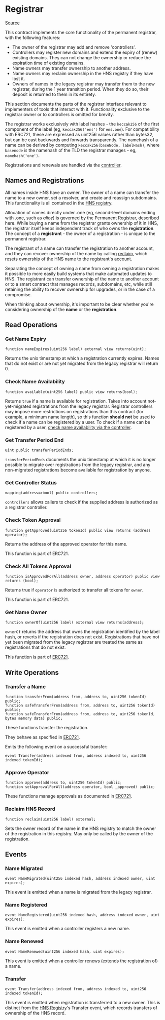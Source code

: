 # Registrar

[Source](https://github.com/ensdomains/ethregistrar/blob/master/contracts/BaseRegistrarImplementation.sol)

This contract implements the core functionality of the permanent registrar, with the following features:

* The owner of the registrar may add and remove 'controllers'.
* Controllers may register new domains and extend the expiry of (renew) existing domains. They can not change the ownership or reduce the expiration time of existing domains.
* Name owners may transfer ownership to another address.
* Name owners may reclaim ownership in the HNS registry if they have lost it.
* Owners of names in the legacy registrar may transfer them to the new registrar, during the 1 year transition period. When they do so, their deposit is returned to them in its entirety.

This section documents the parts of the registrar interface relevant to implementers of tools that interact with it. Functionality exclusive to the registrar owner or to controllers is omitted for brevity.

The registrar works exclusively with label hashes - the `keccak256` of the first component of the label (eg, `keccak256('ens')` for `ens.one`). For compatibility with ERC721, these are expressed as uint256 values rather than bytes32, but can be cast backwards and forwards transparently. The namehash of a name can be derived by computing `keccak256(baseNode, labelHash)`, where `basenode` is the namehash of the TLD the registrar manages - eg, `namehash('one')`.

Registrations and renewals are handled via the [controller](controller.md).

## Names and Registrations

All names inside HNS have an owner. The owner of a name can transfer the name to a new owner, set a resolver, and create and reassign subdomains. This functionality is all contained in the [HNS registry](../ens.md).

Allocation of names directly under .one (eg, second-level domains ending with .one, such as _alice_) is governed by the  Permanent Registrar, described here. While buying a name from the registrar grants ownership of it in HNS, the registrar itself keeps independent track of who owns the **registration**. The concept of a **registrant** - the owner of a registration - is unique to the  permanent registrar.

The registrant of a name can transfer the registration to another account, and they can recover ownership of the name by calling [reclaim](registrar.md#reclaim-ens-record), which resets ownership of the HNS name to the registrant's account.

Separating the concept of owning a name from owning a registration makes it possible to more easily build systems that make automated updates to HNS. The registrant can transfer ownership of the name to another account or to a smart contract that manages records, subdomains, etc, while still retaining the ability to recover ownership for upgrades, or in the case of a compromise.

When thinking about ownership, it's important to be clear whether you're considering ownership of the **name** or the **registration**.

## Read Operations

### Get Name Expiry

```
function nameExpires(uint256 label) external view returns(uint);
```

Returns the unix timestamp at which a registration currently expires. Names that do not exist or are not yet migrated from the legacy registrar will return 0.

### Check Name Availability

```
function available(uint256 label) public view returns(bool);
```

Returns `true` if a name is available for registration. Takes into account not-yet-migrated registrations from the legacy registrar. Registrar controllers may impose more restrictions on registrations than this contract (for example, a minimum name length), so this function **should not** be used to check if a name can be registered by a user. To check if a name can be registered by a user, [check name availability via the controller](controller.md#check-name-availability).

### Get Transfer Period End

```
uint public transferPeriodEnds;
```

`transferPeriodEnds` documents the unix timestamp at which it is no longer possible to migrate over registrations from the legacy registrar, and any non-migrated registrations become available for registration by anyone.

### Get Controller Status

```
mapping(address=>bool) public controllers;
```

`controllers` allows callers to check if the supplied address is authorized as a registrar controller.

### Check Token Approval

```
function getApproved(uint256 tokenId) public view returns (address operator);
```

Returns the address of the approved operator for this name.

This function is part of ERC721.

### Check All Tokens Approval

```
function isApprovedForAll(address owner, address operator) public view returns (bool);
```

Returns true if `operator` is authorized to transfer all tokens for `owner`.

This function is part of ERC721.

### Get Name Owner

```
function ownerOf(uint256 label) external view returns(address);
```

`ownerOf` returns the address that owns the registration identified by the label hash, or reverts if the registration does not exist. Registrations that have not yet been migrated from the legacy registrar are treated the same as registrations that do not exist.

This function is part of [ERC721](https://github.com/ensdomains/ens/blob/master/docs/ethregistrar.rst#id7).

## Write Operations

### Transfer a Name

```
function transferFrom(address from, address to, uint256 tokenId) public;
function safeTransferFrom(address from, address to, uint256 tokenId) public;
function safeTransferFrom(address from, address to, uint256 tokenId, bytes memory data) public;
```

These functions transfer the registration.

They behave as specified in [ERC721](https://github.com/ensdomains/ens/blob/master/docs/ethregistrar.rst#id9).

Emits the following event on a successful transfer:

```
event Transfer(address indexed from, address indexed to, uint256 indexed tokenId);
```

### Approve Operator

```
function approve(address to, uint256 tokenId) public;
function setApprovalForAll(address operator, bool _approved) public;
```

These functions manage approvals as documented in [ERC721](https://github.com/ensdomains/ens/blob/master/docs/ethregistrar.rst#id11).

### Reclaim HNS Record

```
function reclaim(uint256 label) external;
```

Sets the owner record of the name in the HNS registry to match the owner of the registration in this registry. May only be called by the owner of the registration.

## Events

### Name Migrated

```
event NameMigrated(uint256 indexed hash, address indexed owner, uint expires);
```

This event is emitted when a name is migrated from the legacy registrar.

### Name Registered

```
event NameRegistered(uint256 indexed hash, address indexed owner, uint expires);
```

This event is emitted when a controller registers a new name.

### Name Renewed

```
event NameRenewed(uint256 indexed hash, uint expires);
```

This event is emitted when a controller renews (extends the registration of) a name.

### Transfer

```
event Transfer(address indexed from, address indexed to, uint256 indexed tokenId);
```

This event is emitted when registration is transferred to a new owner. This is distinct from the [HNS Registry](../ens.md)'s Transfer event, which records transfers of ownership of the HNS record.
